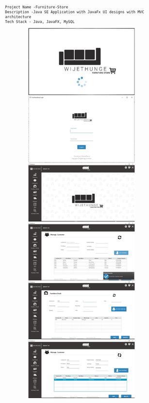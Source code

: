 
```
Project Name -Furniture-Store
Description -Java SE Application with JavaFx UI designs with MVC architecture
Tech Stack - Java, JavaFX, MySQL
```

<p align="center">
  <img src="Furniture_Store_UI/Splash.jpg" width="350" title="hover text">
  <img src="Furniture_Store_UI/Login.JPG" width="350" alt="accessibility text">
  <img src="Furniture_Store_UI/Dashboard.JPG" width="350" title="hover text">
  <img src="Furniture_Store_UI/ManageCustomer.JPG" width="350" alt="accessibility text">
  <img src="Furniture_Store_UI/ManageFurnitureStock.JPG" width="350" title="hover text">
  <img src="Furniture_Store_UI/UpdateCustomer.JPG" width="350" alt="accessibility text">
</p>
